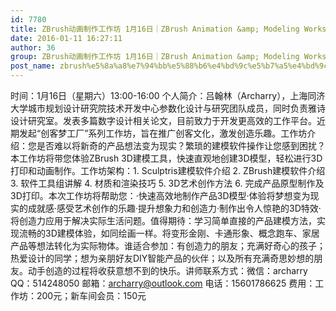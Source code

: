 ```yaml
---
id: 7780
title: ZBrush动画制作工作坊 1月16日｜ZBrush Animation &amp; Modeling Workshop Jan. 16th
date: 2016-01-11 16:27:11
author: 36
group: ZBrush动画制作工作坊 1月16日｜ZBrush Animation &amp; Modeling Workshop Jan. 16th
post_name: zbrush%e5%8a%a8%e7%94%bb%e5%88%b6%e4%bd%9c%e5%b7%a5%e4%bd%9c%e5%9d%8a-1%e6%9c%8816%e6%97%a5%ef%bd%9czbrush-animation-modeling-workshop-jan-16th
---
```


时间：1月16日（星期六）13:00-16:00  个人简介：吕翰林（Archarry），上海同济大学城市规划设计研究院技术开发中心参数化设计与研究团队成员，同时负责雅诗设计研究室。发表多篇数字设计相关论文，目前致力于开发更高效的工作平台。近期发起“创客梦工厂”系列工作坊，旨在推广创客文化，激发创造乐趣。工作坊介绍：您是否难以将新奇的产品想法变为现实？繁琐的建模软件操作让您感到困扰？本工作坊将带您体验ZBrush 3D建模工具，快速直观地创建3D模型，轻松进行3D打印和动画制作。工作坊架构：1. Sculptris建模软件介绍 2. ZBrush建模软件介绍 3. 软件工具组讲解 4. 材质和渲染技巧 5. 3D艺术创作方法 6. 完成产品原型制作及3D打印。本次工作坊将帮助您：·快速高效地制作产品3D模型·体验将梦想变为现实的成就感·感受艺术创作的乐趣·提升想象力和创造力·制作出令人惊艳的3D特效·将创造力应用于解决实际生活问题。值得期待：学习简单直接的产品建模方法，实现流畅的3D建模体验，如同绘画一样。将变形金刚、卡通形象、概念跑车、家居产品等想法转化为实际物体。谁适合参加：有创造力的朋友；充满好奇心的孩子；热爱设计的同学；想为亲朋好友DIY智能产品的伙伴；以及所有充满奇思妙想的朋友。动手创造的过程将收获意想不到的快乐。讲师联系方式：微信：archarry QQ：514248050 邮箱：archarry@outlook.com 电话：15601786625  费用：工作坊：200元；新车间会员：150元